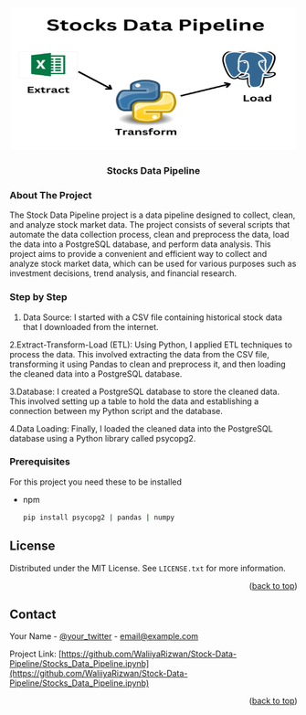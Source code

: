 
<!-- PROJECT LOGO -->
<br />
<div align="center">
  <a href="https://github.com/WaliiyaRizwan/Stock-Data-Pipeline">
    <img src="Extract.png" alt="Logo" width="500" height="250">
  </a>

  <h3 align="center">Stocks Data Pipeline</h3>
  
</div>



<!-- ABOUT THE PROJECT -->
### About The Project

The Stock Data Pipeline project is a data pipeline designed to collect, clean, and analyze stock market data. The project consists of several scripts that automate the data collection process, clean and preprocess the data, load the data into a PostgreSQL database, and perform data analysis. This project aims to provide a convenient and efficient way to collect and analyze stock market data, which can be used for various purposes such as investment decisions, trend analysis, and financial research.

### Step by Step

1. Data Source: I started with a CSV file containing historical stock data that I downloaded from the internet.


2.Extract-Transform-Load (ETL): Using Python, I applied ETL techniques to process the data. This involved extracting the data from the CSV file, transforming it using Pandas to clean and preprocess it, and then loading the cleaned data into a PostgreSQL database.

3.Database: I created a PostgreSQL database to store the cleaned data. This involved setting up a table to hold the data and establishing a connection between my Python script and the database.

4.Data Loading: Finally, I loaded the cleaned data into the PostgreSQL database using a Python library called psycopg2.


### Prerequisites

For this project you need these to be installed
* npm
  ```sh
  pip install psycopg2 | pandas | numpy
  ```


<!-- LICENSE -->
## License

Distributed under the MIT License. See `LICENSE.txt` for more information.

<p align="right">(<a href="#readme-top">back to top</a>)</p>



<!-- CONTACT -->
## Contact

Your Name - [@your_twitter](https://twitter.com/your_username) - email@example.com

Project Link: [https://github.com/WaliiyaRizwan/Stock-Data-Pipeline/Stocks_Data_Pipeline.ipynb](https://github.com/WaliiyaRizwan/Stock-Data-Pipeline/Stocks_Data_Pipeline.ipynb)

<p align="right">(<a href="#readme-top">back to top</a>)</p>


